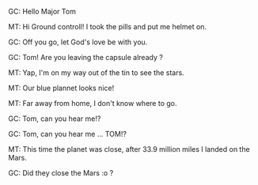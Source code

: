 GC: Hello Major Tom

MT: Hi Ground controll! I took the pills and put me helmet on. 

GC: Off you go, let God's love be with you.

GC: Tom! Are you leaving the capsule already ?

MT: Yap, I'm on my way out of the tin to see the stars.

MT: Our blue plannet looks nice!

MT: Far away from home, I don't know where to go.

GC: Tom, can you hear me!?

GC: Tom, can you hear me ... TOM!?

MT: This time the planet was close, after 33.9 million miles I landed on the Mars.

GC: Did they close the Mars :o ?
